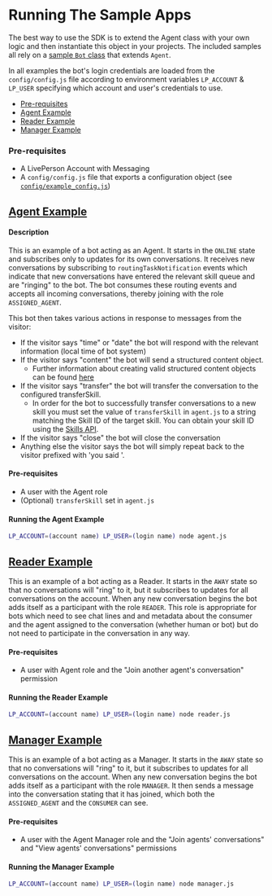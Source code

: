 # Running The Sample Apps

The best way to use the SDK is to extend the Agent class with your own logic and then instantiate this object in your projects. The included samples all rely on a [sample `Bot` class][1] that extends `Agent`.

In all examples the bot's login credentials are loaded from the `config/config.js` file according to environment variables `LP_ACCOUNT` & `LP_USER` specifying which account and user's credentials to use.

- [Pre-requisites](pre-requisites)
- [Agent Example](agent-example)
- [Reader Example](reader-example)
- [Manager Example](manager-example)

### Pre-requisites
- A LivePerson Account with Messaging
- A `config/config.js` file that exports a configuration object (see [`config/example_config.js`][5])

## [Agent Example][2]
#### Description
This is an example of a bot acting as an Agent. It starts in the `ONLINE` state and subscribes only to updates for its own conversations. It receives new conversations by subscribing to `routingTaskNotification` events which indicate that new conversations have entered the relevant skill queue and are "ringing" to the bot. The bot consumes these routing events and accepts all incoming conversations, thereby joining with the role `ASSIGNED_AGENT`.

This bot then takes various actions in response to messages from the visitor:

- If the visitor says "time" or "date" the bot will respond with the relevant information (local time of bot system)
- If the visitor says "content" the bot will send a structured content object.
  - Further information about creating valid structured content objects can be found [here][7]
- If the visitor says "transfer" the bot will transfer the conversation to the configured transferSkill.
  - In order for the bot to successfully transfer conversations to a new skill you must set the value of `transferSkill` in `agent.js` to a string matching the Skill ID of the target skill. You can obtain your skill ID using the [Skills API][8].
- If the visitor says "close" the bot will close the conversation
- Anything else the visitor says the bot will simply repeat back to the visitor prefixed with 'you said '.

#### Pre-requisites
- A user with the Agent role
- (Optional) `transferSkill` set in `agent.js`

#### Running the Agent Example

   ```sh
   LP_ACCOUNT=(account name) LP_USER=(login name) node agent.js
   ```


## [Reader Example][3]
This is an example of a bot acting as a Reader. It starts in the `AWAY` state so that no conversations will "ring" to it, but it subscribes to updates for all conversations on the account. When any new conversation begins the bot adds itself as a participant with the role `READER`. This role is appropriate for bots which need to see chat lines and and metadata about the consumer and the agent assigned to the conversation (whether human or bot) but do not need to participate in the conversation in any way.

#### Pre-requisites
- A user with Agent role and the "Join another agent's conversation" permission

#### Running the Reader Example

   ```sh
   LP_ACCOUNT=(account name) LP_USER=(login name) node reader.js
   ```

## [Manager Example][4]
This is an example of a bot acting as a Manager. It starts in the `AWAY` state so that no conversations will "ring" to it, but it subscribes to updates for all conversations on the account. When any new conversation begins the bot adds itself as a participant with the role `MANAGER`. It then sends a message into the conversation stating that it has joined, which both the `ASSIGNED_AGENT` and the `CONSUMER` can see.

   
#### Pre-requisites
- A user with the Agent Manager role and the "Join agents' conversations" and "View agents' conversations" permissions

#### Running the Manager Example

   ```sh
   LP_ACCOUNT=(account name) LP_USER=(login name) node manager.js
   ```
   
[1]: /bot/bot.js
[2]: agent.js
[3]: reader.js
[4]: manager.js
[5]: /config/example_config.js
[7]: https://developers.liveperson.com/structured-content-templates.html
[8]: https://developers.liveperson.com/overview.html
